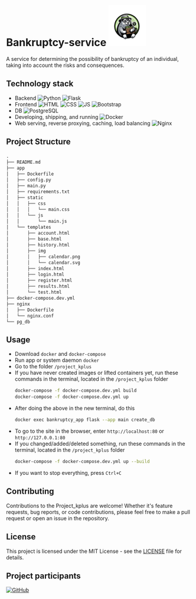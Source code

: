 
# Bankruptcy-service <img src="app/static/img/logo.png" width="100">

A service for determining the possibility of bankruptcy of an individual, taking into account the risks
and consequences.

## Technology stack

- Backend 
![Python](https://img.shields.io/badge/-Python-333?style=for-the-badge&logo=Python) ![Flask](https://img.shields.io/badge/Flask-000000?style=for-the-badge&logo=flask&logoColor=white)
- Frontend
![HTML](https://img.shields.io/badge/HTML5-E34F26?style=for-the-badge&logo=html5&logoColor=white) ![CSS](https://img.shields.io/badge/CSS3-1572B6?style=for-the-badge&logo=css3&logoColor=white) ![JS](https://img.shields.io/badge/JavaScript-323330?style=for-the-badge&logo=javascript&logoColor=F7DF1E) ![Bootstrap](https://img.shields.io/badge/Bootstrap-563D7C?style=for-the-badge&logo=bootstrap&logoColor=white)
- DB
![PostgreSQL](https://img.shields.io/badge/PostgreSQL-316192?style=for-the-badge&logo=postgresql&logoColor=white)
- Developing, shipping, and running
![Docker](https://img.shields.io/badge/Docker-2CA5E0?style=for-the-badge&logo=docker&logoColor=white)
- Web serving, reverse proxying, caching, load balancing
![Nginx](https://img.shields.io/badge/Nginx-009639?style=for-the-badge&logo=nginx&logoColor=white)


## Project Structure

```tree
.
├── README.md
├── app
│   ├── Dockerfile
│   ├── config.py
│   ├── main.py
│   ├── requirements.txt
│   ├── static
│   │   ├── css
│   │   │   └── main.css
│   │   └── js
│   │       └── main.js
│   └── templates
│       ├── account.html
│       ├── base.html
│       ├── history.html
│       ├── img
│       │   ├── calendar.png
│       │   └── calendar.svg
│       ├── index.html
│       ├── login.html
│       ├── register.html
│       ├── results.html
│       └── test.html
├── docker-compose.dev.yml
├── nginx
│   ├── Dockerfile
│   └── nginx.conf
└── pg_db
```

## Usage
- Download `docker` and `docker-compose`
- Run app or system daemon `docker`
- Go to the folder `/project_kplus`
- If you have never created images or lifted containers yet, run these commands in the terminal, located in the `/project_kplus` folder
  ```bash
  docker-compose -f docker-compose.dev.yml build
  docker-compose -f docker-compose.dev.yml up
  ```
- After doing the above in the new terminal, do this
  ```bash
  docker exec bankruptcy_app flask --app main create_db
  ```
- To go to the site in the browser, enter `http://localhost:80` or `http://127.0.0.1:80`
- If you changed/added/deleted something, run these commands in the terminal, located in the `/project_kplus` folder
  ```bash
  docker-compose -f docker-compose.dev.yml up --build
  ```
- If you want to stop everything, press `Ctrl+C`



## Contributing

Contributions to the Project_kplus are welcome! Whether it's feature requests, bug reports, or code contributions, please feel free to make a pull request or open an issue in the repository.

## License

This project is licensed under the MIT License - see the [LICENSE](LICENSE) file for details.

## Project participants
[![GitHub](https://img.shields.io/badge/-galyeonh-333?style=for-the-badge&logo=GitHub&logoColor=fff)](https://gitlab.com/galyeonh)

